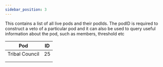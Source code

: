 ```yaml
---
sidebar_position: 3
---
```


This contains a list of all live pods and their podIds. The podID is required to construct a veto of a particular pod and it can also be used to query useful information about the pod, such as members, threshold etc

| Pod  | ID  |
|---|---|
| Tribal Council  |  25 |
|   |   |
|   |   | 
